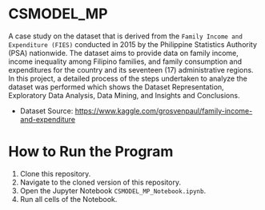 # CSMODEL_MP

A case study on the dataset that is derived from the `Family Income and Expenditure (FIES)` conducted in 2015 by the Philippine Statistics Authority (PSA) nationwide. The dataset aims to provide data on family income, income inequality among Filipino families, and family consumption and expenditures for the country and its seventeen (17) administrative regions. In this project, a detailed process of the steps undertaken to analyze the dataset was performed which shows the Dataset Representation, Exploratory Data Analysis, Data Mining, and Insights and Conclusions. 

- Dataset Source: https://www.kaggle.com/grosvenpaul/family-income-and-expenditure

# How to Run the Program
1. Clone this repository.
2. Navigate to the cloned version of this repository.
3. Open the Jupyter Notebook `CSMODEL_MP_Notebook.ipynb`.
4. Run all cells of the Notebook.
